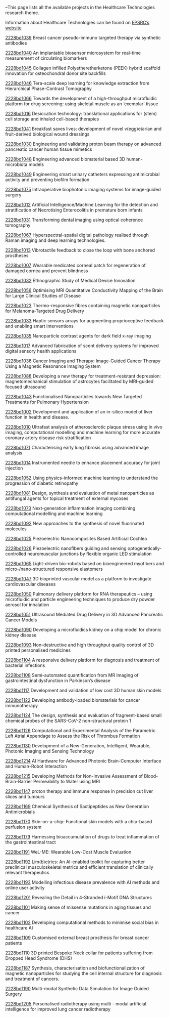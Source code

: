 –This page lists all the available projects in the Healthcare Technologies research theme.

Information about Healthcare Technologies can be found on [EPSRC’s website](https://www.ukri.org/what-we-offer/browse-our-areas-of-investment-and-support/healthcare-technologies-theme/)

[2228bd1039](../projects/2228bd1039.md) Breast cancer pseudo-immuno targeted therapy via synthetic antibodies

[2228bd1040](../projects/2228bd1040.md) An implantable biosensor microsystem for real-time measurement of circulating biomarkers

[2228bd1045](../projects/2228bd1045.md) Collagen infilled Polyetheretherketone (PEEK) hybrid scaffold innovation for osteochondral donor site backfills

[2228bd1046](../projects/2228bd1046.md) Tera-scale deep learning for knowledge extraction from Hierarchical Phase-Contrast Tomography

[2228bd1066](../projects/2228bd1066.md) Towards the development of a high-throughput microfluidic platform for drug screening: using skeletal muscle as an ‘exemplar’ tissue

[2228bd1016](../projects/2228bd1016.md) Desiccation technology: translational applications for (stem) cell storage and inhaled cell-based therapies

[2228bd1041](../projects/2228bd1041.md) Breakfast saves lives: development of novel v(egg)etarian and fruit-derived biological wound dressings

[2228bd1030](../projects/2228bd1030.md) Engineering and validating proton beam therapy on advanced pancreatic cancer human tissue mimetics

[2228bd1048](../projects/2228bd1048.md) Engineering advanced biomaterial based 3D human-microbiota models

[2228bd1049](../projects/2228bd1049.md) Engineering smart urinary catheters expressing antimicrobial activity and preventing biofilm formation

[2228bd1075](../projects/2228bd1075.md) Intraoperative biophotonic imaging systems for image-guided surgery

[2228bd1012](../projects/2228bd1012.md) Artificial Intelligence/Machine Learning for the detection and stratification of Necrotising Enterocolitis in premature born infants

[2228bd1031](../projects/2228bd1031.md) Transforming dental imaging using optical coherence tomography

[2228bd1067](../projects/2228bd1067.md) Hyperspectral-spatial digital pathology realised through Raman imaging and deep learning technologies.

[2228bd1013](../projects/2228bd1013.md) Vibrotactile feedback to close the loop with bone anchored prostheses

[2228bd1007](../projects/2228bd1007.md) Wearable medicated corneal patch for regeneration of damaged cornea and prevent blindness

[2228bd1032](../projects/2228bd1032.md) Ethnographic Study of Medical Device Innovation

[2228bd1056](../projects/2228bd1056.md) Optimising MRI Quantitative Conductivity Mapping of the Brain for Large Clinical Studies of Disease

[2228bd1023](../projects/2228bd1023.md) Thermo-responsive fibres containing magnetic nanoparticles for Melanoma-Targeted Drug Delivery

[2228bd1033](../projects/2228bd1033.md) Haptic sensors arrays for augmenting proprioceptive feedback and enabling smart interventions

[2228bd1035](../projects/2228bd1035.md) Nanoparticle contrast agents for dark field x-ray imaging

[2228bd1017](../projects/2228bd1017.md) Advanced fabrication of scent delivery systems for improved digital sensory health applications

[2228bd1036](../projects/2228bd1036.md) Cancer Imaging and Therapy: Image-Guided Cancer Therapy Using a Magnetic Resonance Imaging System

[2228bd1088](../projects/2228bd1088.md) Developing a new therapy for treatment-resistant depression: magnetomechanical stimulation of astrocytes facilitated by MRI-guided focused ultrasound

[2228bd1043](../projects/2228bd1043.md) Functionalised Nanoparticles towards New Targeted Treatments for Pulmonary Hypertension

[2228bd1002](../projects/2228bd1002.md) Development and application of an in-silico model of liver function in health and disease.

[2228bd1010](../projects/2228bd1010.md) Ultrafast analysis of atherosclerotic plaque stress using in vivo imaging, computational modelling and machine learning for more accurate coronary artery disease risk stratification

[2228bd1071](../projects/2228bd1071.md) Characterising early lung fibrosis using advanced image analysis

[2228bd1014](../projects/2228bd1014.md) Instrumented needle to enhance placement accuracy for joint injection

[2228bd1052](../projects/2228bd1052.md) Using physics-informed machine learning to understand the progression of diabetic retinopathy

[2228bd1081](../projects/2228bd1081.md) Design, synthesis and evaluation of metal nanoparticles as antifungal agents for topical treatment of external mycoses

[2228bd1073](../projects/2228bd1073.md) Next-generation inflammation imaging combining computational modelling and machine learning

[2228bd1092](../projects/2228bd1092.md) New approaches to the synthesis of novel fluorinated molecules

[2228bd1025](../projects/2228bd1025.md) Piezoelectric Nanocomposites Based Artificial Cochlea

[2228bd1026](../projects/2228bd1026.md) Piezoelectric nanofibers guiding and sensing optogenetically-controlled neuromuscular junctions by flexible organic LED stimulation

[2228bd1065](../projects/2228bd1065.md) Light-driven bio-robots based on bioengineered myofibers and micro-/nano-structured responsive elastomers

[2228bd1047](../projects/2228bd1047.md) 3D bioprinted vascular model as a platform to investigate cardiovascular diseases

[2228bd1050](../projects/2228bd1050.md) Pulmonary delivery platform for RNA therapeutics – using microfluidic and particle engineering techniques to produce dry powder aerosol for inhalation

[2228bd1051](../projects/2228bd1051.md) Ultrasound Mediated Drug Delivery in 3D Advanced Pancreatic Cancer Models

[2228bd1090](../projects/2228bd1090.md) Developing a microfluidics kidney on a chip model for chronic kidney disease

[2228bd1093](../projects/2228bd1093.md) Non-destructive and high throughput quality control of 3D printed personalised medicines

[2228bd1104](../projects/2228bd1104.md) A responsive delivery platform for diagnosis and treatment of bacterial infections

[2228bd1108](../projects/2228bd1108.md) Semi-automated quantification from MR Imaging of gastrointestinal dysfunction in Parkinson’s disease

[2228bd1117](../projects/2228bd1117.md) Development and validation of low cost 3D human skin models

[2228bd1122](../projects/2228bd1122.md) Developing antibody-loaded biomaterials for cancer immunotherapy

[2228bd1124](../projects/2228bd1124.md) The design, synthesis and evaluation of fragment-based small chemical probes of the SARS-CoV-2 non-structural protein 1

[2228bd1126](../projects/2228bd1126.md) Computational and Experimental Analysis of the Parametric Left Atrial Appendage to Assess the Risk of Thrombus Formation

[2228bd1130](../projects/2228bd1130.md) Development of a New-Generation, Intelligent, Wearable, Photonic Imaging and Sensing Technology

[2228bd1214](../projects/2228bd1214.md) AI Hardware for Advanced Photonic Brain-Computer Interface and Human-Robot Interaction

[2228bd1215](../projects/2228bd1215.md) Developing Methods for Non-Invasive Assessment of Blood-Brain-Barrier Permeability to Water using MRI

[2228bd1147](../projects/2228bd1147.md) proton therapy and immune response in precision cut liver slices and tumours

[2228bd1169](../projects/2228bd1169.md) Chemical Synthesis of Sactipeptides as New Generation Antimicrobials

[2228bd1170](../projects/2228bd1170.md) Skin-on-a-chip: Functional skin models with a chip-based perfusion system

[2228bd1179](../projects/2228bd1179.md) Harnessing bioaccumulation of drugs to treat inflammation of the gastrointestinal tract

[2228bd1191](../projects/2228bd1191.md) WeL-ME: Wearable Low-Cost Muscle Evaluation

[2228bd1192](../projects/2228bd1192.md) Lim(b)etrics: An AI-enabled toolkit for capturing better preclinical musculoskeletal metrics and efficient translation of clinically relevant therapeutics

[2228bd1193](../projects/2228bd1193.md) Modelling infectious disease prevalence with AI methods and online user activity

[2228bd1201](../projects/2228bd1201.md) Revealing the Detail in 4-Stranded i-Motif DNA Structures

[2228bd1101](../projects/2228bd1101.md) Making sense of missense mutations in aging tissues and cancer

[2228bd1102](../projects/2228bd1102.md) Developing computational methods to minimise social bias in healthcare AI

[2228bd1109](../projects/2228bd1109.md) Customised external breast prosthesis for breast cancer patients

[2228bd1110](../projects/2228bd1110.md) 3D printed Bespoke Neck collar for patients suffering from Dropped Head Syndrome (DHS)

[2228bd1187](../projects/2228bd1187.md) Synthesis, characterisation and biofunctionalization of magnetic nanoparticles for studying the cell internal structure for diagnosis and treatment of cancers.

[2228bd1190](../projects/2228bd1190.md) Multi-modal Synthetic Data Simulation for Image Guided Surgery

[2228bd1205](../projects/2228bd1205.md) Personalised radiotherapy using multi - modal artificial intelligence for improved lung cancer radiotherapy
